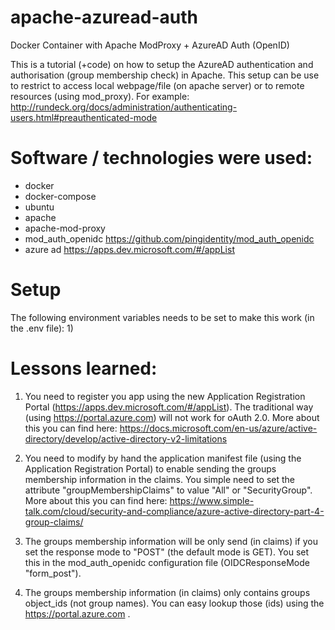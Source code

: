 # apache-azuread-auth
Docker Container with Apache ModProxy + AzureAD Auth (OpenID)

This is a tutorial (+code) on how to setup the AzureAD authentication and authorisation (group membership check) in Apache. This setup can be use to restrict to access local webpage/file (on apache server) or to remote resources (using mod_proxy). For example: http://rundeck.org/docs/administration/authenticating-users.html#preauthenticated-mode

# Software / technologies were used:
- docker
- docker-compose
- ubuntu
- apache
- apache-mod-proxy
- mod_auth_openidc https://github.com/pingidentity/mod_auth_openidc
- azure ad https://apps.dev.microsoft.com/#/appList

# Setup

The following environment variables needs to be set to make this work (in the .env file):
1) 

# Lessons learned:

1) You need to register you app using the new Application Registration Portal (https://apps.dev.microsoft.com/#/appList). The traditional way (using https://portal.azure.com) will not work for oAuth 2.0. More about this you can find here: https://docs.microsoft.com/en-us/azure/active-directory/develop/active-directory-v2-limitations

2) You need to modify by hand the application manifest file (using the Application Registration Portal) to enable sending the  groups membership information in the claims. You simple need to set the attribute "groupMembershipClaims" to value "All" or "SecurityGroup". More about this you can find here: https://www.simple-talk.com/cloud/security-and-compliance/azure-active-directory-part-4-group-claims/

3) The groups membership information will be only send (in claims) if you set the response mode to "POST" (the default mode is GET).  You set this in the mod_auth_openidc configuration file (OIDCResponseMode "form_post").

4) The groups membership information (in claims) only contains groups object_ids (not group names). You can easy lookup those (ids) using the https://portal.azure.com .


